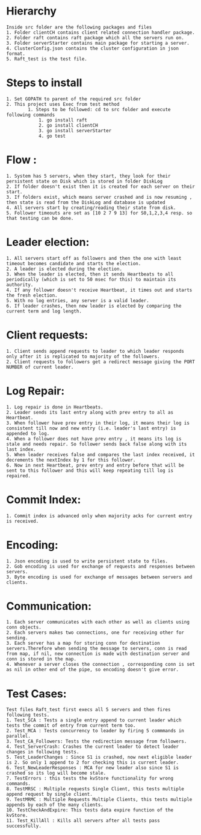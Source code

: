 # Hierarchy
	Inside src folder are the following packages and files
	1. Folder clientCH contains client related connection handler package.
	2. Folder raft contains raft package which all the servers run on.
	3. Folder serverStarter contains main package for starting a server.
	4. ClusterConfig.json contains the cluster configuration in json format.
	5. Raft_test is the test file.
	
# Steps to install
	1. Set GOPATH to parent of the required src folder
	2. This project uses Exec from test method
		    1. Steps to be followed: cd to src folder and execute following commands
	            1. go install raft
	            2. go install clientCH
	            3. go install serverStarter
	            4. go test

# Flow :
	1. System has 5 servers, when they start, they look for their persistent state on Disk which is stored in folder DiskLog
	2. If folder doesn't exist then it is created for each server on their start.
	3. If folders exist, which means server crashed and is now resuming , then state is read from the DiskLog and database is updated
	4. All servers start by creating/reading their state from disk.
	5. Follower timeouts are set as [10 2 7 9 13] for S0,1,2,3,4 resp. so that testing can be done.

# Leader election: 
	1. All servers start off as followers and then the one with least timeout becomes candidate and starts the election.
	2. A leader is elected during the election. 
	3. When the leader is elected, then it sends Heartbeats to all periodically (which is set to 50 msec for this) to maintain its authority.
	4. If any follower doesn't receive Heartbeat, it times out and starts the fresh election.
	5. With no log entries, any server is a valid leader.
	6. If leader crashes, then new leader is elected by comparing the current term and log length.

# Client requests:
	1. Client sends append requests to leader to which leader responds only after it is replicated to majority of the followers.
	2. Client requests to followers get a redirect message giving the PORT NUMBER of current leader.

# Log Repair:
	1. Log repair is done in Heartbeats.
	2. Leader sends its last entry along with prev entry to all as Heartbeat.
	3. When follower have prev entry in their log, it means their log is consistent till now and new entry (i.e. leader's last entry) is appended to log.
	4. When a follower does not have prev entry , it means its log is stale and needs repair. So follower sends back false along with its last index.
	5. When leader receives false and compares the last index received, it decrements the nextIndex by 1 for this follower.
	6. Now in next Heartbeat, prev entry and entry before that will be sent to this follower and this will keep repeating till log is repaired.
	
# Commit Index:
	1. Commit index is advanced only when majority acks for current entry is received.
	
# Encoding:
	1. Json encoding is used to write persistent state to files.
	2. Gob encoding is used for exchange of requests and responses between servers.
	3. Byte encoding is used for exchange of messages between servers and clients.
	
# Communication:
	1. Each server communicates with each other as well as clients using conn objects.
	2. Each servers makes two connections, one for receiving other for sending.
	3. Each server has a map for storing conn for destination servers.Therefore when sending the message to servers, conn is read from map, if nil, new connection is made with destination server and conn is stored in the map.
	4. Whenever a server closes the connection , corresponding conn is set as nil in other end of the pipe, so encoding doesn't give error.	
	
# Test Cases:
	Test files Raft_test first execs all 5 servers and then fires following tests.
	1. Test_SCA : Tests a single entry append to current leader which tests the commit of entry from current term too.
	2. Test_MCA : Tests concurrency to leader by firing 5 commmands in parallel.
	3. Test_CA_Followers: Tests the redirection message from followers.
	4. Test_ServerCrash: Crashes the current leader to detect leader changes in following tests.
	5. Test_LeaderChanges : Since S1 is crashed, now next eligible leader is 2. So only 1 append to 2 for checking this is current leader.
	6. Test_NewLeaderResponses : MCA for new leader also since S1 is crashed so its log will become stale.
	7. TestErrors : this tests the kvStore functionality for wrong commands.
	8. TestMRSC : Multiple requests Single Client, this tests multiple append request by single client.
	9. TestMRMC : Multiple Requests Multiple Clients, this tests multiple appends by each of the many clients.
	10. TestCheckAndExpire: This tests data expire function of the kvStore.
	11. Test_KillAll : Kills all servers after all tests pass successfully.

	
